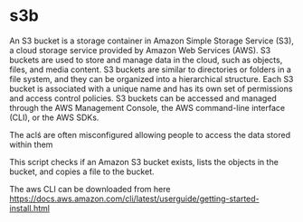 # s3b

An S3 bucket is a storage container in Amazon Simple Storage Service (S3), a cloud storage service provided by Amazon Web Services (AWS). S3 buckets are used to store and manage data in the cloud, such as objects, files, and media content. S3 buckets are similar to directories or folders in a file system, and they can be organized into a hierarchical structure. Each S3 bucket is associated with a unique name and has its own set of permissions and access control policies. S3 buckets can be accessed and managed through the AWS Management Console, the AWS command-line interface (CLI), or the AWS SDKs.

The aclś are often misconfigured allowing people to access the data stored within them

This script checks if an Amazon S3 bucket exists, lists the objects in the bucket, and copies a file to the bucket.

The aws CLI can be downloaded from here https://docs.aws.amazon.com/cli/latest/userguide/getting-started-install.html
